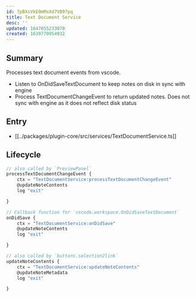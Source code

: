 ```yaml
---
id: 7pBXsVkEOmMxXd7VB97pq
title: Text Document Service
desc: ''
updated: 1647055233070
created: 1639770954932
---
```


## Summary

Processes text document events from vscode. 
- Listen to OnDidSaveTextDocument to keep notes on disk in sync with engine
- Process TextDocumentChangeEvent to return updated notes. Does not sync with engine as it does not reflect disk status

## Entry

- [[../packages/plugin-core/src/services/TextDocumentService.ts]]

## Lifecycle
```ts
// also called by `PreviewPanel`
processTextDocumentChangeEvent {
    ctx = "TextDocumentService:processTextDocumentChangeEvent"
    @updateNoteContents
    log "exit"

}
```

```ts
// Callback function for `vscode.workspace.OnDidSaveTextDocument`
onDidSave {
    ctx = "TextDocumentService:onDidSave"
    @updateNoteContents
    log "exit"

}
```

```ts
// also called by `buttons.selection2link`
updateNoteContents {
    ctx = "TextDocumentService:updateNoteContents"
    @updateNoteMetadata
    log "exit"

}
```
